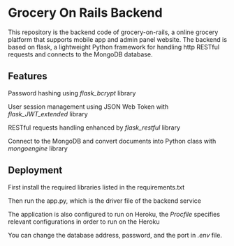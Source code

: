 # Grocery On Rails Backend

This repository is the backend code of grocery-on-rails, a online grocery platform that supports mobile app and admin panel website. The backend is based on flask, a lightweight Python framework for handling http RESTful requests and connects to the MongoDB database.

## Features

Password hashing using *flask_bcrypt* library

User session management using JSON Web Token with *flask_JWT_extended* library

RESTful requests handling enhanced by *flask_restful* library

Connect to the MongoDB and convert documents into Python class with *mongoengine* library

## Deployment

First install the required libraries listed in the requirements.txt

Then run the app.py, which is the driver file of the backend service

The application is also configured to run on Heroku, the *Procfile* specifies relevant configurations in order to run on the Heroku

You can change the database address, password, and the port in *.env* file.